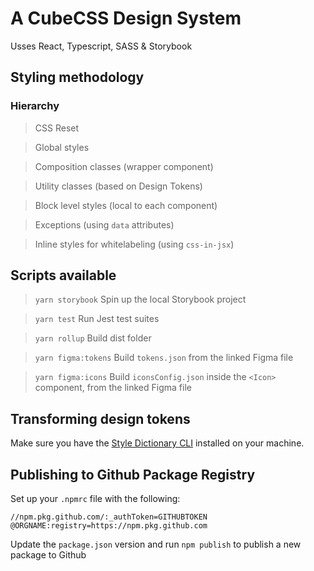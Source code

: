 # A CubeCSS Design System

Usses React, Typescript, SASS & Storybook

## Styling methodology

### Hierarchy

> CSS Reset

> Global styles

> Composition classes (wrapper component)

> Utility classes (based on Design Tokens)

> Block level styles (local to each component)

> Exceptions (using `data` attributes)

> Inline styles for whitelabeling (using `css-in-jsx`)

## Scripts available

> `yarn storybook` Spin up the local Storybook project

> `yarn test` Run Jest test suites

> `yarn rollup` Build dist folder

> `yarn figma:tokens` Build `tokens.json` from the linked Figma file

> `yarn figma:icons` Build `iconsConfig.json` inside the `<Icon>` component, from the linked Figma file

## Transforming design tokens

Make sure you have the [Style Dictionary CLI](https://amzn.github.io/style-dictionary/#/quick_start?id=installation) installed on your machine.

## Publishing to Github Package Registry

Set up your `.npmrc` file with the following:

```
//npm.pkg.github.com/:_authToken=GITHUBTOKEN
@ORGNAME:registry=https://npm.pkg.github.com

```

Update the `package.json` version and run `npm publish` to publish a new package to Github
